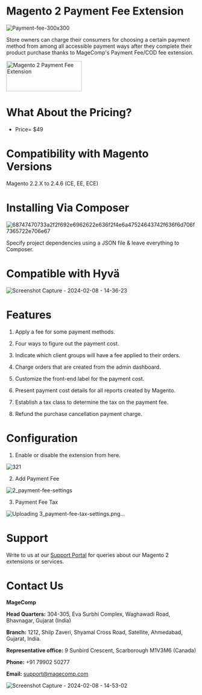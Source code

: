 # Magento 2 Payment Fee Extension

![Payment-fee-300x300](https://github.com/patelanny/magento-2-payment-fee/assets/121279820/d4dc2669-7094-4c93-a99a-1df1a9624c03)

Store owners can charge their consumers for choosing a certain payment method from among all accessible payment ways after they complete their product purchase thanks to MageComp's Payment Fee/COD fee extension.

<a href="https://magecomp.com/magento-2-payment-fee.html">
<img src="https://camo.githubusercontent.com/f0daed80e54cedb78e21b512762e63e90ee6915af7ff2c58499c865b0e679f93/68747470733a2f2f6d616765636f6d702e636f6d2f6d656469612f627574746f6e2e77656270" alt="Magento 2 Payment Fee Extension
" width="200" height="80">
</a>

# What About the Pricing?
* Price= $49
  
# Compatibility with Magento Versions
Magento 2.2.X to 2.4.6 (CE, EE, ECE)

# Installing Via Composer

![68747470733a2f2f692e6962622e636f2f4e6a47524643742f636f6d706f7365722e706e67](https://github.com/patelanny/magento-2-easy-coupon-manager/assets/121279820/cd9f4278-852a-4c9e-a5de-d6b96b0b2508)

Specify project dependencies using a JSON file & leave everything to Composer.

# Compatible with Hyvä

![Screenshot Capture - 2024-02-08 - 14-36-23](https://github.com/patelanny/magento-2-easy-coupon-manager/assets/121279820/9d2278de-e0b8-4585-9159-bc77325456e7)

# Features
1. Apply a fee for some payment methods.

2. Four ways to figure out the payment cost.

3. Indicate which client groups will have a fee applied to their orders.

4. Charge orders that are created from the admin dashboard.

5. Customize the front-end label for the payment cost.

6. Present payment cost details for all reports created by Magento.

7. Establish a tax class to determine the tax on the payment fee.

8. Refund the purchase cancellation payment charge.

# Configuration

1. Enable or disable the extension from here.
   
![321](https://github.com/patelanny/magento-2-payment-fee/assets/121279820/d8fcdc19-dce4-4357-85f0-b7a0356179bf)

2. Add Payment Fee

![2_payment-fee-settings](https://github.com/patelanny/magento-2-payment-fee/assets/121279820/1dc6b1e7-63d9-449d-846c-e90917942379)

3. Payment Fee Tax

![Uploading 3_payment-fee-tax-settings.png…]()

# Support
Write to us at our <a href="https://magecomp.com/support/">Support Portal</a> for queries about our Magento 2 extensions or services.

# Contact Us
**MageComp**

**Head Quarters:** 304-305, Eva Surbhi Complex, Waghawadi Road, Bhavnagar, Gujarat (India)

**Branch:** 1212, Shilp Zaveri, Shyamal Cross Road, Satellite, Ahmedabad, Gujarat, India.

**Representative office:** 9 Sunbird Crescent, Scarborough M1V3M6 (Canada)

**Phone:** +91 79902 50277

**Email:** support@magecomp.com

![Screenshot Capture - 2024-02-08 - 14-53-02](https://github.com/patelanny/magento-2-easy-coupon-manager/assets/121279820/94de763e-31bc-4fb3-b807-6a6108bc5eea)
